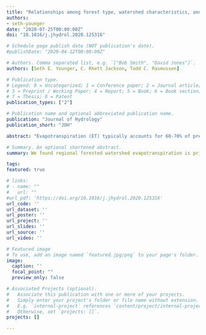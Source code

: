 ```yaml
---
title: "Relationships among forest type, watershed characteristics, and watershed ET in rural basins of the Southeastern US"
authors:
- seth-younger
date: "2020-07-25T00:00:00Z"
doi: "10.1016/j.jhydrol.2020.125316"

# Schedule page publish date (NOT publication's date).
#publishDate: "2020-04-12T00:00:00Z"

# Authors. Comma separated list, e.g. `["Bob Smith", "David Jones"]`.
authors: [Seth E. Younger, C. Rhett Jackson, Todd C. Rasmussen]

# Publication type.
# Legend: 0 = Uncategorized; 1 = Conference paper; 2 = Journal article;
# 3 = Preprint / Working Paper; 4 = Report; 5 = Book; 6 = Book section;
# 7 = Thesis; 8 = Patent
publication_types: ["2"]

# Publication name and optional abbreviated publication name.
publication: "Journal of Hydrology"
publication_short: "JOH"

abstract: "Evapotranspiration (ET) typically accounts for 60-70% of precipitation in rural basins of the Southeastern United States. Since 1930, substantial reforestation of former croplands has occurred in the Piedmont and Appalachian Highlands in this area, leading to an expected increase in ET and reduction in baseflow. This study examines relationships between basin vegetative cover, abiotic factors, and water-budget partitioning in 45 USGS-gaged rural basins in the Southeastern US. Data are for the 1982 -2014 water years with watersheds having ≥ 40% forest cover, crystalline-rock aquifers, minimal basin water export, and no large reservoirs. Long-term annual ET is calculated using the water-budget equation (ET=P-Q), which ranges from 641 to 971 mm/yr. (median 824). Vegetative cover and other basin variables are regressed against ET to quantify the effects of vegetative and forest types. Budyko analysis is employed to compare the watersheds and to evaluate factors affecting residuals. Regression analysis indicates that ET behavior is best explained by abiotic factors (i.e., precipitation and temperature) but forest-cover type also has some effect. Evergreen forest cover is less common than deciduous or mixed forest but has a positive relationship with ET, while deciduous and total forest have negative relationships with ET. Comparison of water-balance and Budyko-estimated ET indicates that deciduous and total forest are associated with negative residuals while evergreen is not significant. These results show that: forest cover effects on basin ET are complicated; forest-cover type is important for water-yield management in this region, and abiotic basin characteristics exert stronger control than forest cover on ET."

# Summary. An optional shortened abstract.
summary: We found regional forested watershed evapotranspiration is primarily controlled by abiotic factors, but forest type has some control on evapotranspiration and reduces watershed discharge.

tags:
featured: true

# links:
# - name: ""
#   url: ""
#url_pdf: 'https://doi.org/10.1016/j.jhydrol.2020.125316'
url_code: ''
url_dataset: ''
url_poster: ''
url_project: ''
url_slides: ''
url_source: ''
url_video: ''

# Featured image
# To use, add an image named `featured.jpg/png` to your page's folder. 
image:
  caption: ''
  focal_point: ""
  preview_only: false

# Associated Projects (optional).
#   Associate this publication with one or more of your projects.
#   Simply enter your project's folder or file name without extension.
#   E.g. `internal-project` references `content/project/internal-project/index.md`.
#   Otherwise, set `projects: []`.
projects: []

---
```

